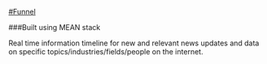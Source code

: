 [#Funnel](https://obscure-waters-1317.herokuapp.com/?#)

###Built using MEAN stack

Real time information timeline for new and relevant news updates and data on specific topics/industries/fields/people on the internet.
